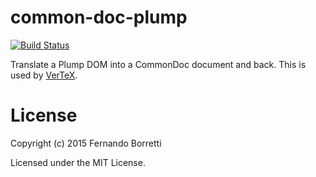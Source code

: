 # common-doc-plump

[![Build Status](https://travis-ci.org/CommonDoc/common-doc-plump.svg?branch=master)](https://travis-ci.org/CommonDoc/common-doc-plump)

Translate a Plump DOM into a CommonDoc document and back. This is used by
[VerTeX][vertex].

[vertex]: https://github.com/CommonDoc/vertex

# License

Copyright (c) 2015 Fernando Borretti

Licensed under the MIT License.
